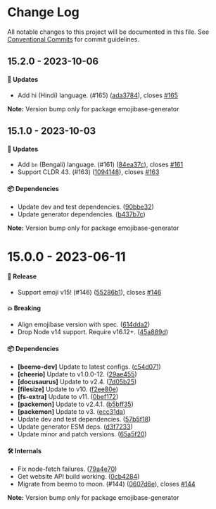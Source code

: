 # Change Log

All notable changes to this project will be documented in this file.
See [Conventional Commits](https://conventionalcommits.org) for commit guidelines.

## 15.2.0 - 2023-10-06

#### 🚀 Updates

- Add hi (Hindi) language. (#165) ([ada3784](https://github.com/milesj/emojibase/commit/ada3784)), closes [#165](https://github.com/milesj/emojibase/issues/165)

**Note:** Version bump only for package emojibase-generator





## 15.1.0 - 2023-10-03

#### 🚀 Updates

- Add `bn` (Bengali) language. (#161) ([84ea37c](https://github.com/milesj/emojibase/commit/84ea37c)), closes [#161](https://github.com/milesj/emojibase/issues/161)
- Support CLDR 43. (#163) ([1094148](https://github.com/milesj/emojibase/commit/1094148)), closes [#163](https://github.com/milesj/emojibase/issues/163)

#### 📦 Dependencies

- Update dev and test dependencies. ([90bbe32](https://github.com/milesj/emojibase/commit/90bbe32))
- Update generator dependencies. ([b437b7c](https://github.com/milesj/emojibase/commit/b437b7c))

**Note:** Version bump only for package emojibase-generator





# 15.0.0 - 2023-06-11

#### 🎉 Release

- Support emoji v15! (#146) ([55286b1](https://github.com/milesj/emojibase/commit/55286b1)), closes [#146](https://github.com/milesj/emojibase/issues/146)

#### 💥 Breaking

- Align emojibase version with spec. ([614dda2](https://github.com/milesj/emojibase/commit/614dda2))
- Drop Node v14 support. Require v16.12+. ([45a889d](https://github.com/milesj/emojibase/commit/45a889d))

#### 📦 Dependencies

- **[beemo-dev]** Update to latest configs. ([c54d071](https://github.com/milesj/emojibase/commit/c54d071))
- **[cheerio]** Update to v1.0.0-12. ([29ae455](https://github.com/milesj/emojibase/commit/29ae455))
- **[docusaurus]** Update to v2.4. ([7d05b25](https://github.com/milesj/emojibase/commit/7d05b25))
- **[filesize]** Update to v10. ([f2ee80e](https://github.com/milesj/emojibase/commit/f2ee80e))
- **[fs-extra]** Update to v11. ([0bef172](https://github.com/milesj/emojibase/commit/0bef172))
- **[packemon]** Update to v2.4.1. ([b5bff35](https://github.com/milesj/emojibase/commit/b5bff35))
- **[packemon]** Update to v3. ([ecc31da](https://github.com/milesj/emojibase/commit/ecc31da))
- Update dev and test dependencies. ([57b5f18](https://github.com/milesj/emojibase/commit/57b5f18))
- Update generator ESM deps. ([d3f7233](https://github.com/milesj/emojibase/commit/d3f7233))
- Update minor and patch versions. ([65a5f20](https://github.com/milesj/emojibase/commit/65a5f20))

#### 🛠 Internals

- Fix node-fetch failures. ([79a4e70](https://github.com/milesj/emojibase/commit/79a4e70))
- Get website API build working. ([0cb4284](https://github.com/milesj/emojibase/commit/0cb4284))
- Migrate from beemo to moon. (#144) ([0607d6e](https://github.com/milesj/emojibase/commit/0607d6e)), closes [#144](https://github.com/milesj/emojibase/issues/144)

**Note:** Version bump only for package emojibase-generator
